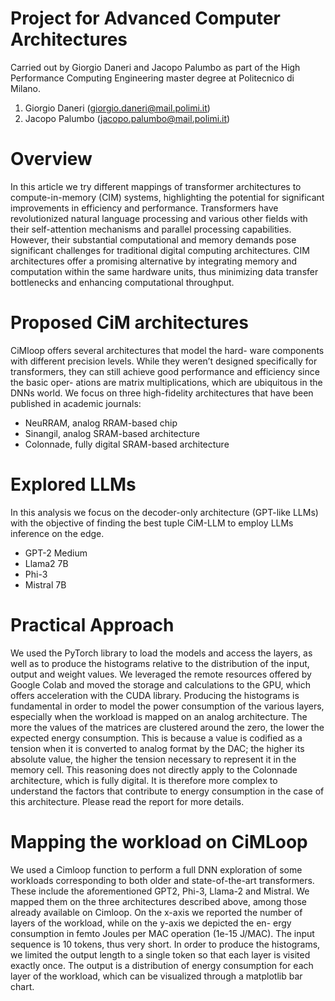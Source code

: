 # Project for Advanced Computer Architectures
Carried out by Giorgio Daneri and Jacopo Palumbo as part of the High Performance Computing Engineering master degree at Politecnico di Milano.
1. Giorgio Daneri (giorgio.daneri@mail.polimi.it)
2. Jacopo Palumbo (jacopo.palumbo@mail.polimi.it)

# Overview
In this article we try different mappings of transformer architectures to compute-in-memory (CIM) systems, highlighting the potential for significant improvements in efficiency and performance. Transformers have revolutionized natural language processing and various other fields with their self-attention mechanisms and parallel processing capabilities. However, their substantial computational and memory demands pose significant challenges for traditional digital computing architectures. CIM architectures offer a promising alternative by integrating memory and computation within the same hardware units, thus minimizing data transfer bottlenecks and enhancing computational throughput.

# Proposed CiM architectures
CiMloop offers several architectures that model the hard-
ware components with different precision levels. While they
weren’t designed specifically for transformers, they can still
achieve good performance and efficiency since the basic oper-
ations are matrix multiplications, which are ubiquitous in the
DNNs world. We focus on three high-fidelity
architectures that have been published in academic journals:
- NeuRRAM, analog RRAM-based chip
- Sinangil, analog SRAM-based architecture
- Colonnade, fully digital SRAM-based architecture

# Explored LLMs
In this analysis we focus on the decoder-only architecture
(GPT-like LLMs) with the objective of finding the best tuple
CiM-LLM to employ LLMs inference on the edge.
- GPT-2 Medium
- Llama2 7B
- Phi-3
- Mistral 7B

# Practical Approach
We used the PyTorch library to load the models and access
the layers, as well as to produce the histograms relative to
the distribution of the input, output and weight values. We
leveraged the remote resources offered by Google Colab and
moved the storage and calculations to the GPU, which offers
acceleration with the CUDA library. Producing the histograms
is fundamental in order to model the power consumption of
the various layers, especially when the workload is mapped on
an analog architecture. The more the values of the matrices
are clustered around the zero, the lower the expected energy
consumption. This is because a value is codified as a tension
when it is converted to analog format by the DAC; the
higher its absolute value, the higher the tension necessary
to represent it in the memory cell. This reasoning does not
directly apply to the Colonnade architecture, which is fully
digital. It is therefore more complex to understand the factors
that contribute to energy consumption in the case of this
architecture. Please read the report for more details.

# Mapping the workload on CiMLoop
We used a Cimloop function to perform a full DNN exploration of some workloads corresponding to both older
and state-of-the-art transformers. These include the aforementioned GPT2, Phi-3, Llama-2 and Mistral. We mapped them on
the three architectures described above, among those already
available on Cimloop. On the x-axis we reported the number of
layers of the workload, while on the y-axis we depicted the en-
ergy consumption in femto Joules per MAC operation (1e-15
J/MAC). The input sequence is 10 tokens, thus very short. In
order to produce the histograms, we limited the output length
to a single token so that each layer is visited exactly once. The output is a distribution of energy consumption for each layer of the workload, which can be visualized through a matplotlib bar chart.  

